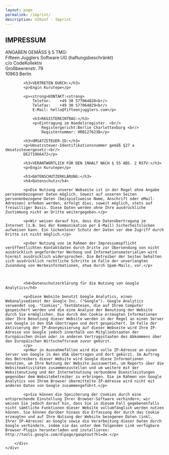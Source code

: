 ```yaml
---
layout: page
permalink: /imprint/
description: UIKonf - Imprint
---
```


<div class="backshape">
<div class="wrapper">
	<div class="uk-container uk-container-center">
		<h2>IMPRESSUM</h2>
		<p>ANGABEN GEMÄSS § 5 TMG:<br/>
			Fifteen Jugglers Software UG (haftungsbeschränkt)<br/>
			c/o CodeKollektiv<br/>
			Großbeerenstr. 79<br/>
			10963 Berlin</p>

			<h3>VERTRETEN DURCH:</h3>
			<p>Engin Kurutepe</p>

			<p><strong>KONTAKT:<strong>
				Telefon:	+49 30 577064820<br/>
				Telefax:	+49 30 577064829<br/>
				E-Mail:	hello@fifteenjugglers.com</p>

				<h3>REGISTEREINTRAG:</h3>
				<p>Eintragung im Handelsregister. <br/>
					Registergericht:Berlin Charlottenburg <br/>
					Registernummer: HRB127623B</p>

			<h3>UMSATZSTEUER-ID:</h3>
			<p>Umsatzsteuer-Identifikationsnummer gemäß §27 a Umsatzsteuergesetz:<br/>
			DE271966472</p>

			<h3>VERANTWORTLICH FÜR DEN INHALT NACH § 55 ABS. 2 RSTV:</h3>
			<p>Engin Kurutepe</p>

			<h3>DATENSCHUTZERKLÄRUNG:</h3>
			<h4>Datenschutz</h4>

			<p>Die Nutzung unserer Webseite ist in der Regel ohne Angabe personenbezogener Daten möglich. Soweit auf unseren Seiten personenbezogene Daten (beispielsweise Name, Anschrift oder eMail-Adressen) erhoben werden, erfolgt dies, soweit möglich, stets auf freiwilliger Basis. Diese Daten werden ohne Ihre ausdrückliche Zustimmung nicht an Dritte weitergegeben.</p>

			<p>Wir weisen darauf hin, dass die Datenübertragung im Internet (z.B. bei der Kommunikation per E-Mail) Sicherheitslücken aufweisen kann. Ein lückenloser Schutz der Daten vor dem Zugriff durch Dritte ist nicht möglich.</p>

			<p>Der Nutzung von im Rahmen der Impressumspflicht veröffentlichten Kontaktdaten durch Dritte zur Übersendung von nicht ausdrücklich angeforderter Werbung und Informationsmaterialien wird hiermit ausdrücklich widersprochen. Die Betreiber der Seiten behalten sich ausdrücklich rechtliche Schritte im Falle der unverlangten Zusendung von Werbeinformationen, etwa durch Spam-Mails, vor.</p>

 

			<h4>Datenschutzerklärung für die Nutzung von Google Analytics</h4>

			<p>Diese Website benutzt Google Analytics, einen Webanalysedienst der Google Inc. ("Google"). Google Analytics verwendet sog. "Cookies", Textdateien, die auf Ihrem Computer gespeichert werden und die eine Analyse der Benutzung der Website durch Sie ermöglichen. Die durch den Cookie erzeugten Informationen über Ihre Benutzung dieser Website werden in der Regel an einen Server von Google in den USA übertragen und dort gespeichert. Im Falle der Aktivierung der IP-Anonymisierung auf dieser Webseite wird Ihre IP-Adresse von Google jedoch innerhalb von Mitgliedstaaten der Europäischen Union oder in anderen Vertragsstaaten des Abkommens über den Europäischen Wirtschaftsraum zuvor gekürzt.
			</p>
			<p>Nur in Ausnahmefällen wird die volle IP-Adresse an einen Server von Google in den USA übertragen und dort gekürzt. Im Auftrag des Betreibers dieser Website wird Google diese Informationen benutzen, um Ihre Nutzung der Website auszuwerten, um Reports über die Websiteaktivitäten zusammenzustellen und um weitere mit der Websitenutzung und der Internetnutzung verbundene Dienstleistungen gegenüber dem Websitebetreiber zu erbringen. Die im Rahmen von Google Analytics von Ihrem Browser übermittelte IP-Adresse wird nicht mit anderen Daten von Google zusammengeführt.</p>

			<p>Sie können die Speicherung der Cookies durch eine entsprechende Einstellung Ihrer Browser-Software verhindern; wir weisen Sie jedoch darauf hin, dass Sie in diesem Fall gegebenenfalls nicht sämtliche Funktionen dieser Website vollumfänglich werden nutzen können. Sie können darüber hinaus die Erfassung der durch das Cookie erzeugten und auf Ihre Nutzung der Website bezogenen Daten (inkl. Ihrer IP-Adresse) an Google sowie die Verarbeitung dieser Daten durch Google verhindern, indem sie das unter dem folgenden Link verfügbare Browser-Plugin herunterladen und installieren: http://tools.google.com/dlpage/gaoptout?hl=de.</p>

		</div>
	</div>
</div>
